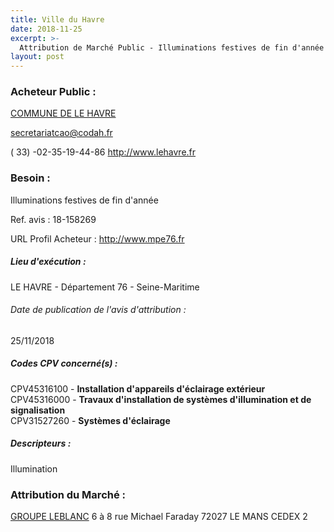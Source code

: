 ```yaml
---
title: Ville du Havre
date: 2018-11-25
excerpt: >-
  Attribution de Marché Public - Illuminations festives de fin d'année
layout: post
---
```


### Acheteur Public : 
<a href="/acheteur-136/siren-217603513"> COMMUNE DE LE HAVRE</a><br/>



secretariatcao@codah.fr

( 33) -02-35-19-44-86
http://www.lehavre.fr
### Besoin :

Illuminations festives de fin d'année

Ref. avis : 18-158269

URL Profil Acheteur : http://www.mpe76.fr

##### Lieu d'exécution :

LE HAVRE - Département 76 - Seine-Maritime

###### Date de publication de l'avis d'attribution : 
25/11/2018

##### Codes CPV concerné(s) :
CPV45316100 - **Installation d'appareils d'éclairage extérieur** <br/>
CPV45316000 - **Travaux d'installation de systèmes d'illumination et de signalisation** <br/>
CPV31527260 - **Systèmes d'éclairage** <br/>

##### Descripteurs :
Illumination <br/>

### Attribution du Marché :
<a href="/entreprise-564/siren-482323649"> GROUPE LEBLANC</a>    6 à 8 rue Michael Faraday 72027 LE MANS CEDEX 2 <br/>

